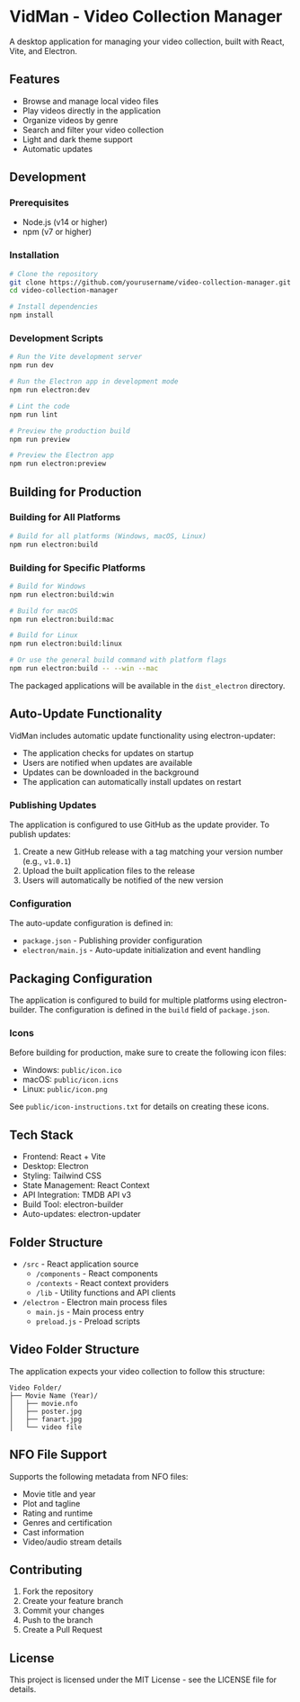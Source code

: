 # VidMan - Video Collection Manager

A desktop application for managing your video collection, built with React, Vite, and Electron.

## Features

- Browse and manage local video files
- Play videos directly in the application
- Organize videos by genre
- Search and filter your video collection
- Light and dark theme support
- Automatic updates

## Development

### Prerequisites

- Node.js (v14 or higher)
- npm (v7 or higher)

### Installation

```bash
# Clone the repository
git clone https://github.com/yourusername/video-collection-manager.git
cd video-collection-manager

# Install dependencies
npm install
```

### Development Scripts

```bash
# Run the Vite development server
npm run dev

# Run the Electron app in development mode
npm run electron:dev

# Lint the code
npm run lint

# Preview the production build
npm run preview

# Preview the Electron app
npm run electron:preview
```

## Building for Production

### Building for All Platforms

```bash
# Build for all platforms (Windows, macOS, Linux) 
npm run electron:build
```

### Building for Specific Platforms

```bash
# Build for Windows
npm run electron:build:win

# Build for macOS
npm run electron:build:mac

# Build for Linux
npm run electron:build:linux

# Or use the general build command with platform flags
npm run electron:build -- --win --mac
```

The packaged applications will be available in the `dist_electron` directory.

## Auto-Update Functionality

VidMan includes automatic update functionality using electron-updater:

- The application checks for updates on startup
- Users are notified when updates are available
- Updates can be downloaded in the background
- The application can automatically install updates on restart

### Publishing Updates

The application is configured to use GitHub as the update provider. To publish updates:

1. Create a new GitHub release with a tag matching your version number (e.g., `v1.0.1`)
2. Upload the built application files to the release
3. Users will automatically be notified of the new version

### Configuration

The auto-update configuration is defined in:
- `package.json` - Publishing provider configuration
- `electron/main.js` - Auto-update initialization and event handling

## Packaging Configuration

The application is configured to build for multiple platforms using electron-builder. The configuration is defined in the `build` field of `package.json`.

### Icons

Before building for production, make sure to create the following icon files:

- Windows: `public/icon.ico`
- macOS: `public/icon.icns`
- Linux: `public/icon.png`

See `public/icon-instructions.txt` for details on creating these icons.

## Tech Stack

- Frontend: React + Vite
- Desktop: Electron
- Styling: Tailwind CSS
- State Management: React Context
- API Integration: TMDB API v3
- Build Tool: electron-builder
- Auto-updates: electron-updater

## Folder Structure

- `/src` - React application source
  - `/components` - React components
  - `/contexts` - React context providers
  - `/lib` - Utility functions and API clients
- `/electron` - Electron main process files
  - `main.js` - Main process entry
  - `preload.js` - Preload scripts

## Video Folder Structure

The application expects your video collection to follow this structure:
```
Video Folder/
├── Movie Name (Year)/
│   ├── movie.nfo
│   ├── poster.jpg
│   ├── fanart.jpg
│   └── video file
```

## NFO File Support

Supports the following metadata from NFO files:
- Movie title and year
- Plot and tagline
- Rating and runtime
- Genres and certification
- Cast information
- Video/audio stream details

## Contributing

1. Fork the repository
2. Create your feature branch
3. Commit your changes
4. Push to the branch
5. Create a Pull Request

## License

This project is licensed under the MIT License - see the LICENSE file for details.
